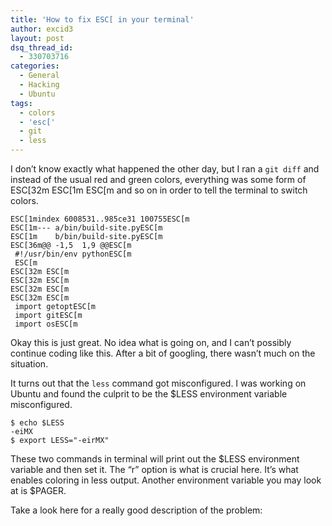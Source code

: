 ```yaml
---
title: 'How to fix ESC[ in your terminal'
author: excid3
layout: post
dsq_thread_id:
  - 330703716
categories:
  - General
  - Hacking
  - Ubuntu
tags:
  - colors
  - 'esc['
  - git
  - less
---
```

I don’t know exactly what happened the other day, but I ran a `git diff` and instead of the usual red and green colors, everything was some form of ESC[32m ESC[1m ESC[m and so on in order to tell the terminal to switch colors.


    ESC[1mindex 6008531..985ce31 100755ESC[m
    ESC[1m--- a/bin/build-site.pyESC[m
    ESC[1m    b/bin/build-site.pyESC[m
    ESC[36m@@ -1,5  1,9 @@ESC[m
     #!/usr/bin/env pythonESC[m
     ESC[m
    ESC[32m ESC[m
    ESC[32m ESC[m
    ESC[32m ESC[m
    ESC[32m ESC[m
     import getoptESC[m
     import gitESC[m
     import osESC[m


Okay this is just great. No idea what is going on, and I can’t possibly continue coding like this. After a bit of googling, there wasn’t much on the situation.

It turns out that the `less` command got misconfigured. I was working on Ubuntu and found the culprit to be the $LESS environment variable misconfigured.


    $ echo $LESS
    -eiMX
    $ export LESS="-eirMX"


These two commands in terminal will print out the $LESS environment variable and then set it. The “r” option is what is crucial here. It’s what enables coloring in less output. Another environment variable you may look at is $PAGER.

Take a look here for a really good description of the problem: 
